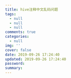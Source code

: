 ```yaml
---
title: hive注释中文乱码问题
tags:
  - null
  - null
  - null
comments: true
categories:
  - null
img: ''
cover: false
date: 2019-09-26 17:24:40
updated: 2019-09-26 17:24:40
password:
summary:
---
```


